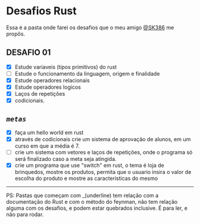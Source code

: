 # Desafios Rust
Essa é a pasta onde farei os desafios que o meu amigo [@SK386](https://github.com/SK386) me propôs.

## DESAFIO 01
 - [X] Estude variaveis (tipos primitivos) do rust
 - [ ] Estude o funcionamento da linguagem, origem e finalidade
 - [X] Estude operadores relacionais
 - [X] Estude operadores logicos
 - [X] Laços de repetições
 - [X] codicionais.

## *`metas`*
 - [X] faça um hello world em rust
 - [X] através de codicionais crie um sistema de aprovação de alunos, em um curso em que a média é 7.
 - [ ] crie um sistema com vetores e laços de repetições, onde o programa só será finalizado
caso a meta seja atingida.
 - [X] crie um programa que use "switch" em rust, o tema é loja de brinquedos, mostre os produtos,
permita que o usuario insira o valor de escolha do produto e mostre as caracteristicas do mesmo

--- 

PS: Pastas que começam com _(underline) tem relação com a documentação do Rust e com o método do feynman, não tem relação alguma com os desafios, e podem estar quebrados inclusive. É para ler, e não para rodar.
